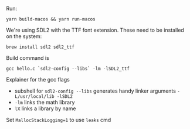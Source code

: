 Run:

`yarn build-macos && yarn run-macos`

We're using SDL2 with the TTF font extension. These need to be installed on the system:

```shell
brew install sdl2 sdl2_ttf
```

Build command is

```shell
gcc hello.c `sdl2-config --libs` -lm -lSDL2_ttf
```

Explainer for the gcc flags

- subshell for `sdl2-config --libs` generates handy linker arguments `-L/usr/local/lib -lSDL2`
- `-lm` links the math library
- `lX` links a library by name

Set `MallocStackLogging=1` to use `leaks` cmd